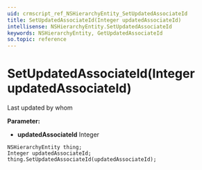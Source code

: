 ```yaml
---
uid: crmscript_ref_NSHierarchyEntity_SetUpdatedAssociateId
title: SetUpdatedAssociateId(Integer updatedAssociateId)
intellisense: NSHierarchyEntity.SetUpdatedAssociateId
keywords: NSHierarchyEntity, GetUpdatedAssociateId
so.topic: reference
---
```


# SetUpdatedAssociateId(Integer updatedAssociateId)

Last updated by whom

**Parameter:** 
* **updatedAssociateId** Integer

```crmscript
NSHierarchyEntity thing;
Integer updatedAssociateId;
thing.SetUpdatedAssociateId(updatedAssociateId);
```

